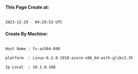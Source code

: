 
   
#### This Page Create at:

```bash

2023-12-29 - 04:29:53 UTC

```

#### Create By Machine:

```bash

Host Name : fv-az564-890

platform  : Linux-6.2.0-1018-azure-x86_64-with-glibc2.35

Ip Local  : 10.1.0.168

```

